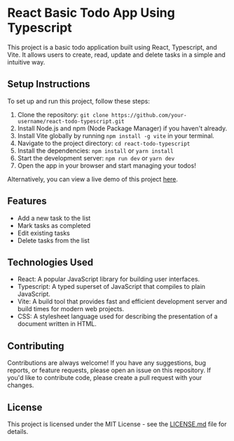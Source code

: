 # React Basic Todo App Using Typescript

This project is a basic todo application built using React, Typescript, and Vite. It allows users to create, read, update and delete tasks in a simple and intuitive way. 

## Setup Instructions

To set up and run this project, follow these steps:

1. Clone the repository: `git clone https://github.com/your-username/react-todo-typescript.git`
2. Install Node.js and npm (Node Package Manager) if you haven't already.
3. Install Vite globally by running `npm install -g vite` in your terminal.
4. Navigate to the project directory: `cd react-todo-typescript`
5. Install the dependencies: `npm install` or `yarn install`
6. Start the development server: `npm run dev` or `yarn dev`
7. Open the app in your browser and start managing your todos!

Alternatively, you can view a live demo of this project [here](https://tiny-centaur-1deb3b.netlify.app).

## Features

- Add a new task to the list
- Mark tasks as completed
- Edit existing tasks
- Delete tasks from the list

## Technologies Used

- React: A popular JavaScript library for building user interfaces.
- Typescript: A typed superset of JavaScript that compiles to plain JavaScript.
- Vite: A build tool that provides fast and efficient development server and build times for modern web projects.
- CSS: A stylesheet language used for describing the presentation of a document written in HTML.

## Contributing

Contributions are always welcome! If you have any suggestions, bug reports, or feature requests, please open an issue on this repository. If you'd like to contribute code, please create a pull request with your changes.

## License

This project is licensed under the MIT License - see the [LICENSE.md](LICENSE.md) file for details.
